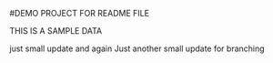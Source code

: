 #DEMO PROJECT FOR README FILE

THIS IS A SAMPLE DATA


just small update and again
Just another small update for branching